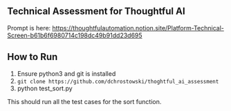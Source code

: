 ## Technical Assessment for Thoughtful AI

Prompt is here: https://thoughtfulautomation.notion.site/Platform-Technical-Screen-b61b6f6980714c198dc49b91dd23d695

## How to Run

1. Ensure python3 and git is installed
2. `git clone https://github.com/dchrostowski/thoghtful_ai_assessment`
3. python test_sort.py

This should run all the test cases for the sort function.




